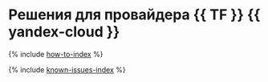 # Решения для провайдера {{ TF }} {{ yandex-cloud }}

{% include [how-to-index](how-to/index.md) %}

{% include [known-issues-index](known-issues/index.md) %}